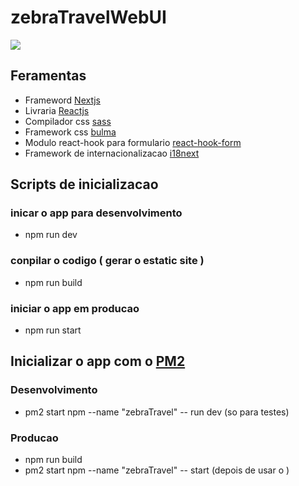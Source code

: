 # zebraTravelWebUI

![](http://zebratravel.innovatmedialab.com/img/Zebralogo.svg)

## Feramentas

-   Frameword [Nextjs](https://nextjs.org/)
-   Livraria [Reactjs](https://reactjs.org/)
-   Compilador css [sass](https://sass-lang.com/)
-   Framework css [bulma](https://bulma.io/)
-   Modulo react-hook para formulario [react-hook-form](https://react-hook-form.com/)
-   Framework de internacionalizacao [i18next](https://www.i18next.com/)

## Scripts de inicializacao

### inicar o app para desenvolvimento

-   npm run dev

### conpilar o codigo ( gerar o estatic site )

-   npm run build

### iniciar o app em producao

-   npm run start

## Inicializar o app com o [PM2](https://pm2.keymetrics.io/)

### Desenvolvimento

-   pm2 start npm --name "zebraTravel" -- run dev (so para testes)

### Producao

-   npm run build
-   pm2 start npm --name "zebraTravel" -- start (depois de usar o )
